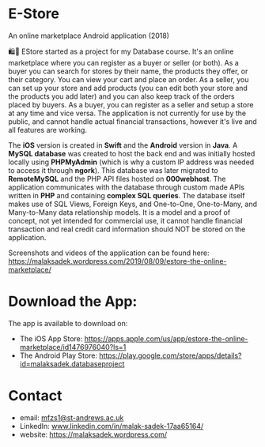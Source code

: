 # E-Store
An online marketplace Android application (2018)

🛍🛒 EStore started as a project for my Database course. It's an online marketplace where you can register as a buyer or seller (or both). As a buyer you can search for stores by their name, the products they offer, or their category. You can view your cart and place an order. As a seller, you can set up your store and add products (you can edit both your store and the products you add later) and you can also keep track of the orders placed by buyers. As a buyer, you can register as a seller and setup a store at any time and vice versa. The application is not currently for use by the public, and cannot handle actual financial transactions, however it's live and all features are working.

The **iOS** version is created in **Swift** and the **Android** version in **Java**. A **MySQL database** was created to host the back end and was initially hosted locally using **PHPMyAdmin** (which is why a custom IP address was needed to access it through **ngork**). This database was later migrated to **RemoteMySQL** and the PHP API files hosted on **000webhost**. The application communicates with the database through custom made APIs written in **PHP** and containing **complex SQL queries**. The database itself makes use of SQL Views, Foreign Keys, and One-to-One, One-to-Many, and Many-to-Many data relationship models. It is a model and a proof of concept, not yet intended for commercial use, it cannot handle financial transaction and real credit card information should NOT be stored on the application.

Screenshots and videos of the application can be found here: https://malaksadek.wordpress.com/2019/08/09/estore-the-online-marketplace/

# Download the App:

The app is available to download on:
* The iOS App Store: https://apps.apple.com/us/app/estore-the-online-marketplace/id1476976040?ls=1
* The Android Play Store: https://play.google.com/store/apps/details?id=malaksadek.databaseproject

# Contact

* email: mfzs1@st-andrews.ac.uk
* LinkedIn: www.linkedin.com/in/malak-sadek-17aa65164/
* website: https://malaksadek.wordpress.com/

